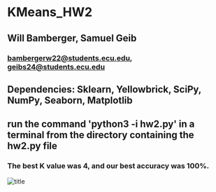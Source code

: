 # KMeans_HW2
## Will Bamberger, Samuel Geib
### bambergerw22@students.ecu.edu, geibs24@students.ecu.edu

## Dependencies: Sklearn, Yellowbrick, SciPy, NumPy, Seaborn, Matplotlib
## run the command 'python3 -i hw2.py' in a terminal from the directory containing the hw2.py file

### The best K value was 4, and our best accuracy was 100%.
![title](/kgraph4.png)


